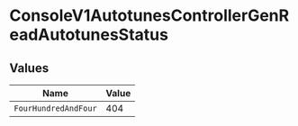 # ConsoleV1AutotunesControllerGenReadAutotunesStatus


## Values

| Name                 | Value                |
| -------------------- | -------------------- |
| `FourHundredAndFour` | 404                  |